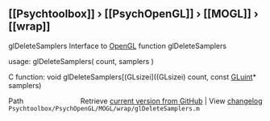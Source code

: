 ## [[Psychtoolbox]] &#8250; [[PsychOpenGL]] &#8250; [[MOGL]] &#8250; [[wrap]]

glDeleteSamplers  Interface to [OpenGL](OpenGL) function glDeleteSamplers  
  
usage:  glDeleteSamplers( count, samplers )  
  
C function:  void glDeleteSamplers[(GLsizei]((GLsizei) count, const [GLuint](GLuint)\* samplers)  




<div class="code_header" style="text-align:right;">
  <span style="float:left;">Path&nbsp;&nbsp;</span> <span class="counter">Retrieve <a href=
  "https://raw.github.com/Psychtoolbox-3/Psychtoolbox-3/beta/Psychtoolbox/PsychOpenGL/MOGL/wrap/glDeleteSamplers.m">current version from GitHub</a> | View <a href=
  "https://github.com/Psychtoolbox-3/Psychtoolbox-3/commits/beta/Psychtoolbox/PsychOpenGL/MOGL/wrap/glDeleteSamplers.m">changelog</a></span>
</div>
<div class="code">
  <code>Psychtoolbox/PsychOpenGL/MOGL/wrap/glDeleteSamplers.m</code>
</div>


